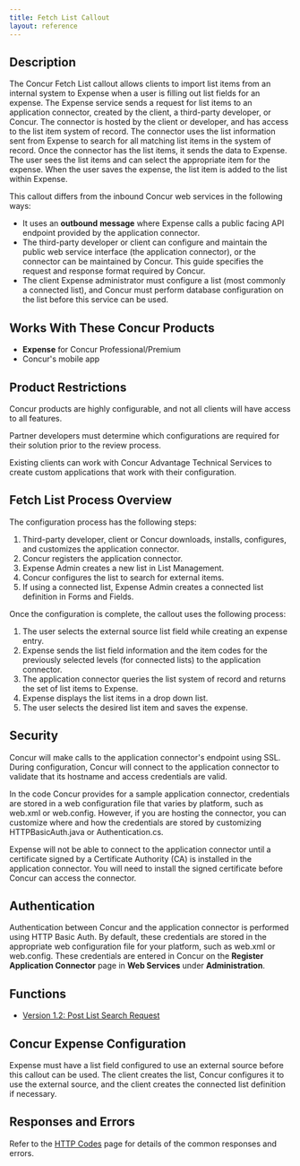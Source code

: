 ```yaml
---
title: Fetch List Callout
layout: reference
---
```


## Description
The Concur Fetch List callout allows clients to import list items from an internal system to Expense when a user is filling out list fields for an expense. The Expense service sends a request for list items to an application connector, created by the client, a third-party developer, or Concur. The connector is hosted by the client or developer, and has access to the list item system of record. The connector uses the list information sent from Expense to search for all matching list items in the system of record. Once the connector has the list items, it sends the data to Expense. The user sees the list items and can select the appropriate item for the expense. When the user saves the expense, the list item is added to the list within Expense.

This callout differs from the inbound Concur web services in the following ways:

* It uses an **outbound** **message** where Expense calls a public facing API endpoint provided by the application connector.  
* The third-party developer or client can configure and maintain the public web service interface (the application connector), or the connector can be maintained by Concur. This guide specifies the request and response format required by Concur.
* The client Expense administrator must configure a list (most commonly a connected list), and Concur must perform database configuration on the list before this service can be used.

## Works With These Concur Products
* **Expense** for Concur Professional/Premium
* Concur's mobile app

## Product Restrictions
Concur products are highly configurable, and not all clients will have access to all features.

Partner developers must determine which configurations are required for their solution prior to the review process.

Existing clients can work with Concur Advantage Technical Services to create custom applications that work with their configuration.


## Fetch List Process Overview
The configuration process has the following steps:

1. Third-party developer, client or Concur downloads, installs, configures, and customizes the application connector.  
2. Concur registers the application connector.  
3. Expense Admin creates a new list in List Management.
4. Concur configures the list to search for external items.
5. If using a connected list, Expense Admin creates a connected list definition in Forms and Fields.

Once the configuration is complete, the callout uses the following process:

1. The user selects the external source list field while creating an expense entry.
2. Expense sends the list field information and the item codes for the previously selected levels (for connected lists) to the application connector.
3. The application connector queries the list system of record and returns the set of list items to Expense.
4. Expense displays the list items in a drop down list.
5. The user selects the desired list item and saves the expense.

## Security
Concur will make calls to the application connector's endpoint using SSL. During configuration, Concur will connect to the application connector to validate that its hostname and access credentials are valid.

In the code Concur provides for a sample application connector, credentials are stored in a web configuration file that varies by platform, such as web.xml or web.config. However, if you are hosting the connector, you can customize where and how the credentials are stored by customizing HTTPBasicAuth.java or Authentication.cs.

Expense will not be able to connect to the application connector until a certificate signed by a Certificate Authority (CA) is installed in the application connector. You will need to install the signed certificate before Concur can access the connector.

## Authentication
Authentication between Concur and the application connector is performed using HTTP Basic Auth. By default, these credentials are stored in the appropriate web configuration file for your platform, such as web.xml or web.config. These credentials are entered in Concur on the **Register Application Connector** page in **Web Services** under **Administration**.

## Functions

* [Version 1.2: Post List Search Request][3]

##  Concur Expense Configuration

Expense must have a list field configured to use an external source before this callout can be used. The client creates the list, Concur configures it to use the external source, and the client creates the connected list definition if necessary.

##  Responses and Errors

Refer to the [HTTP Codes][4] page for details of the common responses and errors.

[3]: /api-reference/callouts/post-list-search-request.html
[4]: /tools-support/reference/http-codes.html
